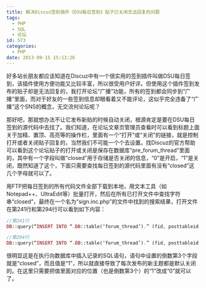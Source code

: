 ```yaml
---
title: 解决Discuz签到插件《DSU每日签到》贴子已关闭无法回复的问题
tags:
  - PHP
  - SQL
  - 论坛
id: 573
categories:
  - PHP
date: 2013-09-15 15:13:26
---
```


好多站长朋友都应该知道在Discuz中有一个很实用的签到插件叫做DSU每日签到，该插件使用方便功能又比较丰富，所以很受用户好评。但使用这个插件签到发布的贴子却是无法回复的，我打开论坛“广播”功能，所有的签到都会同步到“广播”里面，而对于好友的一些签到信息却眼看着又不能评论，这似乎完全违备了“广播”这个SNS的概念，无交流何论坛呢？

那好吧，那就想办法不让它发布新贴的时候自动关闭，根源肯定是要在DSU每日签到的源代码中去找了。我们知道，在论坛文章页管理员查看时可以看到标题上面关于加精、置顶、高亮等的操作栏，里面有一个“打开”或“关闭”的链接，就是控制打开或者关闭贴子回复的，当然我们不可能一个个去设置。找Discuz的官方帮助可以看到这个论坛贴子的打开或关闭是保存在数据库“pre_forum_thread”里面的，其中有一个字段叫做“closed”用于存储是否关闭的信息，“0”是开启，“1”是关闭，既然知道了这个，下面只需要查找每日签到的源代码里面有没有“closed”这几个字母就可以了。

用FTP把每日签到的所有代码文件全部下载到本地，用文本工具（如Notepad++、UltraEdit等）批量打开，然后在所有已打开文件中查找字符串“closed”，最终在一个名为“sign.inc.php”的文件中找到的搜索结果，打开文件在第241行和第294行可以看到如下内容：

```php
//第241行
DB::query(“INSERT INTO “.DB::table(‘forum_thread’).” (fid, posttableid, readperm, price, typeid, sortid, author, authorid, subject, dateline, lastpost, lastposter, displayorder, digest, special, attachment, moderated, highlight, closed, status, isgroup) VALUES (‘$tofid’, ‘0’, ‘0’, ‘0’, ‘0’, ‘0’, ‘$_G[username]’, ‘$_G[uid]’, ‘$todaysay’, ‘$_G[timestamp]’, ‘$_G[timestamp]’, ‘$_G[username]’, ‘0’, ‘0’, ‘0’, ‘0’, ‘1’, ‘1’, ‘1‘, ‘512’, ‘0’)”);
```

```php
//第294行
DB::query(“INSERT INTO “.DB::table(‘forum_thread’).” (fid, posttableid, readperm, price, typeid, sortid, author, authorid, subject, dateline, lastpost, lastposter, displayorder, digest, special, attachment, moderated, highlight, closed, status, isgroup) VALUES (‘$var[fidnumber]’, ‘0’, ‘0’, ‘0’, ‘$var[qdtypeid]’, ‘0’, ‘$_G[username]’, ‘$_G[uid]’, ‘$subject’, ‘$_G[timestamp]’, ‘$_G[timestamp]’, ‘$_G[username]’, ‘0’, ‘0’, ‘0’, ‘0’, ‘1’, ‘1’, ‘1‘, ‘0’, ‘0’)”);
```

很明显这是在执行向数据库中插入记录的SQL语句，语句中设置的倒数第3个字段就是“closed”，而且值是“1”，所以就直接导致了每次发布的新主题都是默认关闭的。在这里只需要把值里面对应的位置（也是倒数第3个）的“1”改成“0”就可以了。
